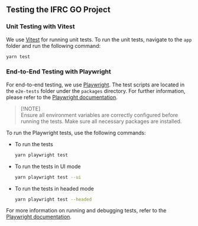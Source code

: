 ## Testing the IFRC GO Project

### Unit Testing with Vitest

We use [Vitest](https://vitest.dev/) for running unit tests. To run the unit tests, navigate to the `app` folder and run the following command:

```bash
yarn test
```

### End-to-End Testing with Playwright

For end-to-end testing, we use [Playwright](https://playwright.dev/). The test scripts are located in the `e2e-tests` folder under the `packages` directory. For further information, please refer to the [Playwright documentation](https://playwright.dev/docs/intro).

> [!NOTE]\
> Ensure all environment variables are correctly configured before running the tests. Make sure all necessary packages are installed.

To run the Playwright tests, use the following commands:

- To run the tests
  ```bash
  yarn playwright test
  ```

- To run the tests in UI mode
  ```bash
  yarn playwright test --ui
  ```

- To run the tests in headed mode
  ```bash
  yarn playwright test --headed
  ```

For more information on running and debugging tests, refer to the [Playwright documentation](https://playwright.dev/docs/running-tests).

